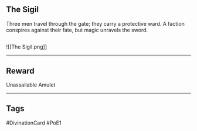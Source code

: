 ## The Sigil
Three men travel
through the gate;
they carry a protective ward.
A faction conspires
against their fate,
but magic unravels the sword.
## 
![[The Sigil.png]]

---
## Reward
Unassailable Amulet

---
## Tags
#DivinationCard
#PoE1
